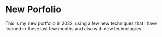 # New Porfolio
This is my new portfolio in 2022, using a few new techniques that I have learned in these last few months and also with new technologies
